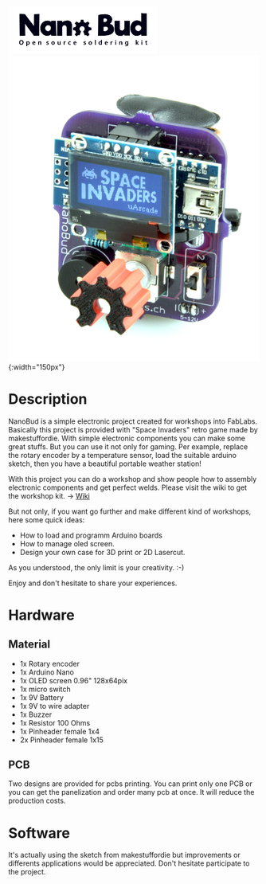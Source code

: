 ![NanoBud Logo](https://github.com/fablabs-ch/nanobud/blob/master/pictures/NanoBud_Logo.png)
![ ](https://github.com/fablabs-ch/nanobud/blob/master/pictures/logo_display.JPG){:width="150px"}
# Description
NanoBud is a simple electronic project created for workshops into FabLabs.
Basically this project is provided with "Space Invaders" retro game made by makestuffordie.
With simple electronic components you can make some great stuffs.
But you can use it not only for gaming. 
Per example, replace the rotary encoder by a temperature sensor, load the suitable arduino sketch, then you have a beautiful portable weather station!

With this project you can do a workshop and show people how to assembly electronic components and get perfect welds. 
Please visit the wiki to get the workshop kit. -> [Wiki](https://github.com/fablabs-ch/nanobud/wiki)

But not only, if you want go further and make different kind of workshops, here some quick ideas:
- How to load and programm Arduino boards
- How to manage oled screen.
- Design your own case for 3D print or 2D Lasercut.

As you understood, the only limit is your creativity. :-)

Enjoy and don't hesitate to share your experiences.

# Hardware
## Material
- 1x Rotary encoder
- 1x Arduino Nano
- 1x OLED screen 0.96" 128x64pix
- 1x micro switch
- 1x 9V Battery
- 1x 9V  to wire adapter
- 1x Buzzer
- 1x Resistor 100 Ohms
- 1x Pinheader female 1x4
- 2x Pinheader female 1x15

## PCB
Two designs are provided for pcbs printing. 
You can print only one PCB or you can get the panelization and order many pcb at once. 
It will reduce the production costs.

# Software
It's actually using the sketch from makestuffordie but improvements or differents applications would be appreciated.
Don't hesitate participate to the project.
